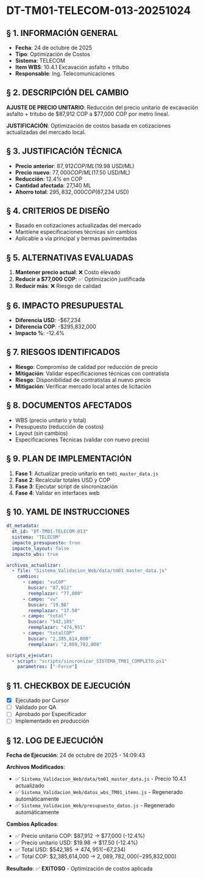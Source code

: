 # DT-TM01-TELECOM-013-20251024

## § 1. INFORMACIÓN GENERAL
- **Fecha**: 24 de octubre de 2025
- **Tipo**: Optimización de Costos
- **Sistema**: TELECOM
- **Item WBS**: 10.4.1 Excavación asfalto + tritubo
- **Responsable**: Ing. Telecomunicaciones

## § 2. DESCRIPCIÓN DEL CAMBIO
**AJUSTE DE PRECIO UNITARIO**: Reducción del precio unitario de excavación asfalto + tritubo de $87,912 COP a $77,000 COP por metro lineal.

**JUSTIFICACIÓN**: Optimización de costos basada en cotizaciones actualizadas del mercado local.

## § 3. JUSTIFICACIÓN TÉCNICA
- **Precio anterior**: $87,912 COP/ML ($19.98 USD/ML)
- **Precio nuevo**: $77,000 COP/ML ($17.50 USD/ML)
- **Reducción**: 12.4% en COP
- **Cantidad afectada**: 27,140 ML
- **Ahorro total**: $295,832,000 COP ($67,234 USD)

## § 4. CRITERIOS DE DISEÑO
- Basado en cotizaciones actualizadas del mercado
- Mantiene especificaciones técnicas sin cambios
- Aplicable a vía principal y bermas pavimentadas

## § 5. ALTERNATIVAS EVALUADAS
1. **Mantener precio actual**: ❌ Costo elevado
2. **Reducir a $77,000 COP**: ✅ Optimización justificada
3. **Reducir más**: ❌ Riesgo de calidad

## § 6. IMPACTO PRESUPUESTAL
- **Diferencia USD**: -$67,234
- **Diferencia COP**: -$295,832,000
- **Impacto %**: -12.4%

## § 7. RIESGOS IDENTIFICADOS
- **Riesgo**: Compromiso de calidad por reducción de precio
- **Mitigación**: Validar especificaciones técnicas con contratista
- **Riesgo**: Disponibilidad de contratistas al nuevo precio
- **Mitigación**: Verificar mercado local antes de licitación

## § 8. DOCUMENTOS AFECTADOS
- WBS (precio unitario y total)
- Presupuesto (reducción de costos)
- Layout (sin cambios)
- Especificaciones Técnicas (validar con nuevo precio)

## § 9. PLAN DE IMPLEMENTACIÓN
1. **Fase 1**: Actualizar precio unitario en `tm01_master_data.js`
2. **Fase 2**: Recalcular totales USD y COP
3. **Fase 3**: Ejecutar script de sincronización
4. **Fase 4**: Validar en interfaces web

## § 10. YAML DE INSTRUCCIONES
```yaml
dt_metadata:
  dt_id: "DT-TM01-TELECOM-013"
  sistema: "TELECOM"
  impacto_presupuesto: true
  impacto_layout: false
  impacto_wbs: true

archivos_actualizar:
  - file: "Sistema_Validacion_Web/data/tm01_master_data.js"
    cambios:
      - campo: "vuCOP"
        buscar: "87,912"
        reemplazar: "77,000"
      - campo: "vu"
        buscar: "19.98"
        reemplazar: "17.50"
      - campo: "total"
        buscar: "542,185"
        reemplazar: "474,951"
      - campo: "totalCOP"
        buscar: "2,385,614,000"
        reemplazar: "2,089,782,000"

scripts_ejecutar:
  - script: "scripts/sincronizar_SISTEMA_TM01_COMPLETO.ps1"
    parametros: ["-Force"]
```

## § 11. CHECKBOX DE EJECUCIÓN
- [x] Ejecutado por Cursor
- [ ] Validado por QA
- [ ] Aprobado por Especificador
- [ ] Implementado en producción

## § 12. LOG DE EJECUCIÓN
**Fecha de Ejecución**: 24 de octubre de 2025 - 14:09:43

**Archivos Modificados**:
- ✅ `Sistema_Validacion_Web/data/tm01_master_data.js` - Precio 10.4.1 actualizado
- ✅ `Sistema_Validacion_Web/datos_wbs_TM01_items.js` - Regenerado automáticamente
- ✅ `Sistema_Validacion_Web/presupuesto_datos.js` - Regenerado automáticamente

**Cambios Aplicados**:
- ✅ Precio unitario COP: $87,912 → $77,000 (-12.4%)
- ✅ Precio unitario USD: $19.98 → $17.50 (-12.4%)
- ✅ Total USD: $542,185 → $474,951 (-$67,234)
- ✅ Total COP: $2,385,614,000 → $2,089,782,000 (-$295,832,000)

**Resultado**: ✅ **EXITOSO** - Optimización de costos aplicada
